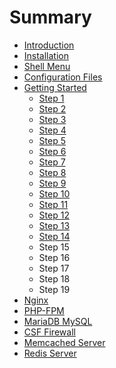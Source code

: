 # Summary

* [Introduction](README.md)
* [Installation](installation.md)
* [Shell Menu](shell_menu.md)
* [Configuration Files](configuration_files.md)
* [Getting Started](getting_started.md)
   * [Step 1](step_1.md)
   * [Step 2](step_2.md)
   * [Step 3](step_3.md)
   * [Step 4](step_4.md)
   * [Step 5](step_5.md)
   * [Step 6](step_6.md)
   * [Step 7](step_7.md)
   * [Step 8](step_8.md)
   * [Step 9](step_9.md)
   * [Step 10](step_10.md)
   * [Step 11](step_11.md)
   * [Step 12](step_12.md)
   * [Step 13](step_13.md)
   * [Step 14](step_14.md)
   * Step 15
   * Step 16
   * Step 17
   * Step 18
   * Step 19
* [Nginx](nginx.md)
* [PHP-FPM](php-fpm.md)
* [MariaDB MySQL](mariadb_mysql.md)
* [CSF Firewall](csf_firewall.md)
* [Memcached Server](memcached_server.md)
* [Redis Server](redis_server.md)

